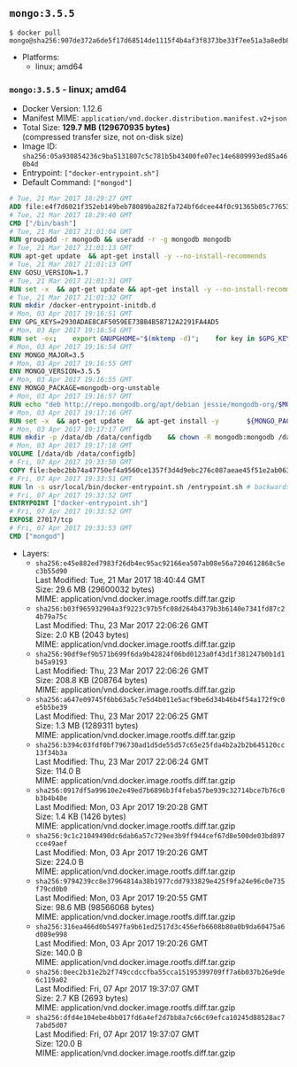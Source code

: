 ## `mongo:3.5.5`

```console
$ docker pull mongo@sha256:907de372a6de5f17d68514de1115f4b4af3f8373be33f7ee51a3a8edb8653494
```

-	Platforms:
	-	linux; amd64

### `mongo:3.5.5` - linux; amd64

-	Docker Version: 1.12.6
-	Manifest MIME: `application/vnd.docker.distribution.manifest.v2+json`
-	Total Size: **129.7 MB (129670935 bytes)**  
	(compressed transfer size, not on-disk size)
-	Image ID: `sha256:05a930854236c9ba5131807c5c781b5b43400fe07ec14e6809993ed85a460b4d`
-	Entrypoint: `["docker-entrypoint.sh"]`
-	Default Command: `["mongod"]`

```dockerfile
# Tue, 21 Mar 2017 18:29:27 GMT
ADD file:e4f7d6021f352eb149beb78089ba282fa724bf6dcee44f0c91365b05c77653ee in / 
# Tue, 21 Mar 2017 18:29:40 GMT
CMD ["/bin/bash"]
# Tue, 21 Mar 2017 21:01:04 GMT
RUN groupadd -r mongodb && useradd -r -g mongodb mongodb
# Tue, 21 Mar 2017 21:01:13 GMT
RUN apt-get update 	&& apt-get install -y --no-install-recommends 		jq 		numactl 	&& rm -rf /var/lib/apt/lists/*
# Tue, 21 Mar 2017 21:01:13 GMT
ENV GOSU_VERSION=1.7
# Tue, 21 Mar 2017 21:01:31 GMT
RUN set -x 	&& apt-get update && apt-get install -y --no-install-recommends ca-certificates wget && rm -rf /var/lib/apt/lists/* 	&& wget -O /usr/local/bin/gosu "https://github.com/tianon/gosu/releases/download/$GOSU_VERSION/gosu-$(dpkg --print-architecture)" 	&& wget -O /usr/local/bin/gosu.asc "https://github.com/tianon/gosu/releases/download/$GOSU_VERSION/gosu-$(dpkg --print-architecture).asc" 	&& export GNUPGHOME="$(mktemp -d)" 	&& gpg --keyserver ha.pool.sks-keyservers.net --recv-keys B42F6819007F00F88E364FD4036A9C25BF357DD4 	&& gpg --batch --verify /usr/local/bin/gosu.asc /usr/local/bin/gosu 	&& rm -r "$GNUPGHOME" /usr/local/bin/gosu.asc 	&& chmod +x /usr/local/bin/gosu 	&& gosu nobody true 	&& apt-get purge -y --auto-remove ca-certificates wget
# Tue, 21 Mar 2017 21:01:32 GMT
RUN mkdir /docker-entrypoint-initdb.d
# Mon, 03 Apr 2017 19:16:51 GMT
ENV GPG_KEYS=2930ADAE8CAF5059EE73BB4B58712A2291FA4AD5
# Mon, 03 Apr 2017 19:16:54 GMT
RUN set -ex; 	export GNUPGHOME="$(mktemp -d)"; 	for key in $GPG_KEYS; do 		gpg --keyserver ha.pool.sks-keyservers.net --recv-keys "$key"; 	done; 	gpg --export $GPG_KEYS > /etc/apt/trusted.gpg.d/mongodb.gpg; 	rm -r "$GNUPGHOME"; 	apt-key list
# Mon, 03 Apr 2017 19:16:54 GMT
ENV MONGO_MAJOR=3.5
# Mon, 03 Apr 2017 19:16:55 GMT
ENV MONGO_VERSION=3.5.5
# Mon, 03 Apr 2017 19:16:55 GMT
ENV MONGO_PACKAGE=mongodb-org-unstable
# Mon, 03 Apr 2017 19:16:57 GMT
RUN echo "deb http://repo.mongodb.org/apt/debian jessie/mongodb-org/$MONGO_MAJOR main" > /etc/apt/sources.list.d/mongodb-org.list
# Mon, 03 Apr 2017 19:17:16 GMT
RUN set -x 	&& apt-get update 	&& apt-get install -y 		${MONGO_PACKAGE}=$MONGO_VERSION 		${MONGO_PACKAGE}-server=$MONGO_VERSION 		${MONGO_PACKAGE}-shell=$MONGO_VERSION 		${MONGO_PACKAGE}-mongos=$MONGO_VERSION 		${MONGO_PACKAGE}-tools=$MONGO_VERSION 	&& rm -rf /var/lib/apt/lists/* 	&& rm -rf /var/lib/mongodb 	&& mv /etc/mongod.conf /etc/mongod.conf.orig
# Mon, 03 Apr 2017 19:17:17 GMT
RUN mkdir -p /data/db /data/configdb 	&& chown -R mongodb:mongodb /data/db /data/configdb
# Mon, 03 Apr 2017 19:17:18 GMT
VOLUME [/data/db /data/configdb]
# Fri, 07 Apr 2017 19:33:50 GMT
COPY file:bebc2bb74a47750ef4a9560ce1357f3d4d9ebc276c087aeae45f51e2ab063757 in /usr/local/bin/ 
# Fri, 07 Apr 2017 19:33:51 GMT
RUN ln -s usr/local/bin/docker-entrypoint.sh /entrypoint.sh # backwards compat
# Fri, 07 Apr 2017 19:33:52 GMT
ENTRYPOINT ["docker-entrypoint.sh"]
# Fri, 07 Apr 2017 19:33:52 GMT
EXPOSE 27017/tcp
# Fri, 07 Apr 2017 19:33:53 GMT
CMD ["mongod"]
```

-	Layers:
	-	`sha256:e45e882ed7983f26db4ec95ac92166ea507ab08e56a7204612868c5ec3b55d90`  
		Last Modified: Tue, 21 Mar 2017 18:40:44 GMT  
		Size: 29.6 MB (29600032 bytes)  
		MIME: application/vnd.docker.image.rootfs.diff.tar.gzip
	-	`sha256:b03f965932904a3f9223c97b5fc08d264b4379b3b6140e7341fd87c24b79a75c`  
		Last Modified: Thu, 23 Mar 2017 22:06:26 GMT  
		Size: 2.0 KB (2043 bytes)  
		MIME: application/vnd.docker.image.rootfs.diff.tar.gzip
	-	`sha256:90df9ef9b571b699f6da9b42824f06bd0123a0f43d1f381247b0b1d1b45a9193`  
		Last Modified: Thu, 23 Mar 2017 22:06:26 GMT  
		Size: 208.8 KB (208764 bytes)  
		MIME: application/vnd.docker.image.rootfs.diff.tar.gzip
	-	`sha256:a647e09745f6bb63a5c7e5d4b011e5acf9be6d34b46b4f54a172f9c0e5b5be39`  
		Last Modified: Thu, 23 Mar 2017 22:06:25 GMT  
		Size: 1.3 MB (1289311 bytes)  
		MIME: application/vnd.docker.image.rootfs.diff.tar.gzip
	-	`sha256:b394c03fdf0bf796730ad1d5de55d57c65e25fda4b2a2b2b645120cc13f34b3a`  
		Last Modified: Thu, 23 Mar 2017 22:06:24 GMT  
		Size: 114.0 B  
		MIME: application/vnd.docker.image.rootfs.diff.tar.gzip
	-	`sha256:0917df5a99610e2e49ed7b6896b3f4feba57be939c32714bce7b76c0b3b4b48e`  
		Last Modified: Mon, 03 Apr 2017 19:20:28 GMT  
		Size: 1.4 KB (1426 bytes)  
		MIME: application/vnd.docker.image.rootfs.diff.tar.gzip
	-	`sha256:9c1c21049490dc6dab6a57c729ee3b9ff944cef67d8e500de03bd897cce49aef`  
		Last Modified: Mon, 03 Apr 2017 19:20:26 GMT  
		Size: 224.0 B  
		MIME: application/vnd.docker.image.rootfs.diff.tar.gzip
	-	`sha256:9794239cc8e37964814a38b1977cdd7933829e425f9fa24e96c0e735f79cd0b0`  
		Last Modified: Mon, 03 Apr 2017 19:20:55 GMT  
		Size: 98.6 MB (98566068 bytes)  
		MIME: application/vnd.docker.image.rootfs.diff.tar.gzip
	-	`sha256:316ea466d0b5497fa9b61ed2517d3c456efb6608b80a0b9da60475a6d089e998`  
		Last Modified: Mon, 03 Apr 2017 19:20:26 GMT  
		Size: 140.0 B  
		MIME: application/vnd.docker.image.rootfs.diff.tar.gzip
	-	`sha256:0eec2b31e2b2f749ccdccfba55cca15195399709ff7a6b037b26e9de6c119a02`  
		Last Modified: Fri, 07 Apr 2017 19:37:07 GMT  
		Size: 2.7 KB (2693 bytes)  
		MIME: application/vnd.docker.image.rootfs.diff.tar.gzip
	-	`sha256:dfd4e104ebe4bb017fd6a4ef2d7bb8a7c66c69efca10245d88528ac77abd5d07`  
		Last Modified: Fri, 07 Apr 2017 19:37:07 GMT  
		Size: 120.0 B  
		MIME: application/vnd.docker.image.rootfs.diff.tar.gzip
